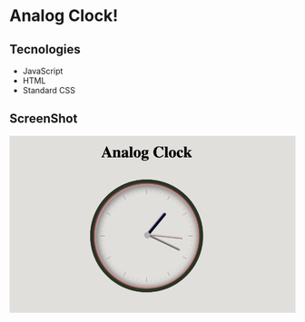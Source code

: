 # Analog Clock!

## Tecnologies

- JavaScript
- HTML
- Standard CSS

## ScreenShot

![Image](https://github.com/CINPIS/analogClock/blob/gh-pages/clock.png?raw=true "Analog Clock")
